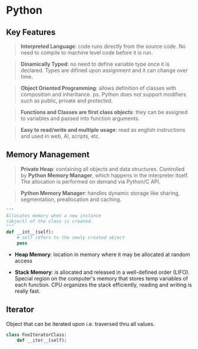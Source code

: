# Python

## Key Features
> **Interpreted Language**: code runs directly from the source code. No need to compile to machine level code before it is run.

> **Dinamically Typed**: no need to define variable type once it is declared. Types are difined upon assignment and it can change over time.

> **Object Oriented Programming**: allows definition of classes with composition and inheritance. ps. Python does not support modifiers such as public, private and protected.

> **Functions and Classes are first class objects**: they can be assigned to variables and passed into function arguments.

> **Easy to read/write and multiple usage**: read as english instructions and used in web, AI, scripts, etc.

## Memory Management

> **Private Heap**: containing all objects and data structures. Controlled by **Python Memory Manager**, which happens in the interpreter itself. The allocation is performed on demand via Python/C API.

> **Python Memory Manager**: handles dynamic storage like sharing, segmentation, preallocation and caching.

```python
"""
Allocates memory when a new instance 
(object) of the class is created.
"""
def __int__(self):
    # self refers to the newly created object
    pass
```

* **Heap Memory**: location in memory where it may be allocated at random access

* **Stack Memory**: is allocated and released in a well-defined order (LIFO). Special region on the computer's memory that stores temp variables of each function. CPU organizes the stack efficiently, reading and writing is really fast. 

## Iterator
Object that can be iterated upon i.e. traversed thru all values.

```python
class FooIteratorClass:
    def __iter__(self):

```

